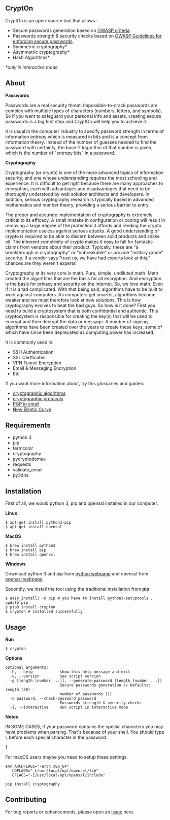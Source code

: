 CryptOn
----------

CryptOn is an open-source tool that allows :

   - Secure passwords generation based on [OWASP criteria].
   - Passwords strength & security checks based on [OWASP Guidelines for enforcing secure passwords].
   - Symmetric cryptography*
   - Asymmetric cryptography*
   - Hash Algorithms*
   
   
   _*only in interactive mode_


About
-----------------

**Passwords**

Passwords are a real security threat. Impossible-to-crack passwords are complex with multiple types of 
characters (numbers, letters, and symbols). 
So if you want to safeguard your personal info and assets, creating secure passwords is a big first step and 
CryptOn will help you to achieve it.

It is usual in the computer industry to specify password strength in terms of information entropy which is measured 
in bits and is a concept from information theory. Instead of the number of guesses needed to find the password 
with certainty, the base-2 logarithm of that number is given, which is the number of "entropy bits" in a password.

**Cryptography**

Cryptography (or crypto) is one of the more advanced topics of information security, and one whose understanding 
requires the most schooling and experience. It is difficult to get right because there are many approaches to 
encryption, each with advantages and disadvantages that need to be thoroughly understood by web solution architects 
and developers. In addition, serious cryptography research is typically based in advanced mathematics and number theory,
providing a serious barrier to entry.

The proper and accurate implementation of cryptography is extremely critical to its efficacy. A small mistake in 
configuration or coding will result in removing a large degree of the protection it affords and rending the crypto 
implementation useless against serious attacks. A good understanding of crypto is required to be able to discern 
between solid products and snake oil. The inherent complexity of crypto makes it easy to fall for fantastic claims 
from vendors about their product. Typically, these are “a breakthrough in cryptography” or “unbreakable” or provide 
"military grade" security. If a vendor says "trust us, we have had experts look at this,” chances are they weren't 
experts!

Cryptography at its very core is math. Pure, simple, undiluted math. Math created the algorithms that are the basis 
for all encryption. And encryption is the basis for privacy and security on the internet. So, we love math. Even if it 
is a tad complicated. With that being said, algorithms have to be built to work against computers. As computers get 
smarter, algorithms become weaker and we must therefore look at new solutions. This is how cryptography evolves to beat 
the bad guys. So how is it done? First you need to build a cryptosystem that is both confidential and authentic. 
This cryptosystem is responsible for creating the key(s) that will be used to encrypt and then decrypt the data or 
message. A number of signing algorithms have been created over the years to create these keys, some of which have since 
been deprecated as computing power has increased.

It is commonly used in:

   - SSH Authentication
   - SSL Certficates
   - VPN Tunnel Encryption
   - Email & Messaging Encryption
   - Etc
   
 If you want more information about, try this glossaries and guides:
 
   - [cryptographic algorithms]
   - [cryptographic protocols]
   - [PGP in email]
   - [New Elliptic Curve]

Requirements
----------
  - python 3
  - pip
  - termcolor
  - cryptography
  - pycryptodomex
  - requests
  - validate_email
  - py3dns


Installation
-------------

First of all, we would python 3, pip and openssl installed in our computer.

**Linux**

 ```
 $ apt-get install python3-pip
 $ apt-get install openssl
 ```
 
**MacOS**
 ```
 $ brew install python3
 $ brew install pip
 $ brew install openssl
 
 ```
 **Windows**
 
Download python 3 and pip from [python webpage] and openssl from [openssl webpage].
 
 
Secondly, we install the tool using the traditional installation from **pip**

 ```
 $ easy_install3 -U pip # you have to install python3-setuptools , update pip
 $ pip3 install crypton
 $ crypton # installed successfully
```

Usage
----------

**Run**
```
$ crypton
```

**Options**
```
optional arguments:
  -h, --help            show this help message and exit
  -v, --version         See script version
  -g [length [number ...]], --generate-password [length [number ...]]
                        Secure passwords generation // Defaults: length (20) -
                        number of passwords (1)
  -c password, --check-password password
                        Passwords strength & security checks
  -i, --interactive     Run script in interactive mode

```

**Notes**

IN SOME CASES, if your password contains the special characters you may have problems when parsing. That's because of 
your shell. You should type ``` \ ``` before each special character in the password.

1

For macOS users maybe you need to setup these settings:

 ```
env ARCHFLAGS="-arch x86_64" 
    LDFLAGS="-L/usr/local/opt/openssl/lib" 
    CFLAGS="-I/usr/local/opt/openssl/include" 

pip install cryptography
 ```

Contributing
------------
For bug reports or enhancements, please open an [issue] here.

[OWASP criteria]: https://www.owasp.org/index.php/Authentication_Cheat_Sheet#Implement_Proper_Password_Strength_Controls
[issue]: https://github.com/OverwatchHeir/CryptOn/issues
[python webpage]: https://www.python.org
[openssl webpage]:https://slproweb.com/products/Win32OpenSSL.html
[OWASP Guidelines for enforcing secure passwords]: https://www.owasp.org/index.php/Authentication_Cheat_Sheet#Implement_Proper_Password_Strength_Controls
[New Elliptic Curve]: https://blog.cloudflare.com/ecdsa-the-digital-signature-algorithm-of-a-better-internet
[PGP in email]:https://www.youtube.com/watch?v=hbkB_jNG-zE
[cryptographic algorithms]: https://www.globalsign.com/en/blog/glossary-of-cryptographic-algorithms/
[cryptographic protocols]: https://dwheeler.com/secure-programs/Secure-Programs-HOWTO/crypto.html
